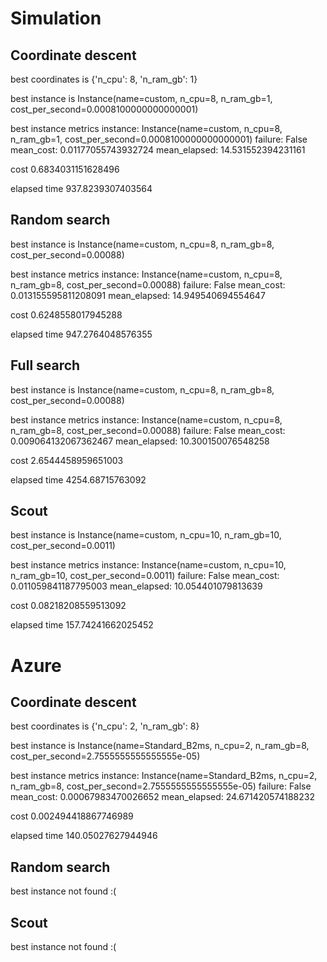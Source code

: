 # Simulation
## Coordinate descent
best coordinates is {'n_cpu': 8, 'n_ram_gb': 1}

best instance is Instance(name=custom, n_cpu=8, n_ram_gb=1, cost_per_second=0.0008100000000000001)

best instance metrics instance: Instance(name=custom, n_cpu=8, n_ram_gb=1, cost_per_second=0.0008100000000000001) failure: False mean_cost: 0.01177055743932724 mean_elapsed: 14.531552394231161

cost 0.6834031151628496

elapsed time 937.8239307403564

## Random search

best instance is Instance(name=custom, n_cpu=8, n_ram_gb=8, cost_per_second=0.00088)

best instance metrics instance: Instance(name=custom, n_cpu=8, n_ram_gb=8, cost_per_second=0.00088) failure: False mean_cost: 0.013155595811208091 mean_elapsed: 14.949540694554647

cost 0.6248558017945288

elapsed time 947.2764048576355

## Full search

best instance is Instance(name=custom, n_cpu=8, n_ram_gb=8, cost_per_second=0.00088)

best instance metrics instance: Instance(name=custom, n_cpu=8, n_ram_gb=8, cost_per_second=0.00088) failure: False mean_cost: 0.009064132067362467 mean_elapsed: 10.300150076548258

cost 2.6544458959651003

elapsed time 4254.68715763092

## Scout
best instance is Instance(name=custom, n_cpu=10, n_ram_gb=10, cost_per_second=0.0011)

best instance metrics instance: Instance(name=custom, n_cpu=10, n_ram_gb=10, cost_per_second=0.0011) failure: False mean_cost: 0.011059841187795003 mean_elapsed: 10.054401079813639

cost 0.08218208559513092

elapsed time 157.74241662025452


# Azure
## Coordinate descent
best coordinates is {'n_cpu': 2, 'n_ram_gb': 8}

best instance is Instance(name=Standard_B2ms, n_cpu=2, n_ram_gb=8, cost_per_second=2.7555555555555555e-05)

best instance metrics instance: Instance(name=Standard_B2ms, n_cpu=2, n_ram_gb=8, cost_per_second=2.7555555555555555e-05) failure: False mean_cost: 0.00067983470026652 mean_elapsed: 24.671420574188232

cost 0.002494418867746989

elapsed time 140.05027627944946

## Random search
best instance not found :(

## Scout
best instance not found :(
